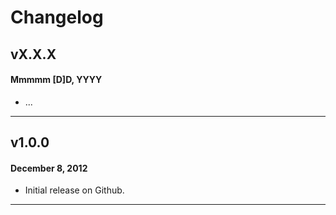 # Changelog

## vX.X.X
#### Mmmmm [D]D, YYYY

* ...

---

## v1.0.0
#### December 8, 2012

* Initial release on Github.

---